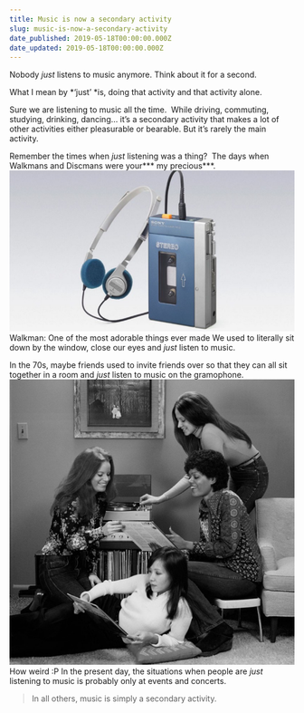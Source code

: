 ```yaml
---
title: Music is now a secondary activity
slug: music-is-now-a-secondary-activity
date_published: 2019-05-18T00:00:00.000Z
date_updated: 2019-05-18T00:00:00.000Z
---
```


Nobody *just* listens to music anymore.
Think about it for a second.

What I mean by *‘just’ *is, doing that activity and that activity alone.

Sure we are listening to music all the time. 
While driving, commuting, studying, drinking, dancing… it’s a secondary activity that makes a lot of other activities either pleasurable or bearable. But it’s rarely the main activity.

Remember the times when *just* listening was a thing? 
The days when Walkmans and Discmans were your*** my precious***.
![](/assets/images/Music-is-now-a-secondary-activity/1-7Di12R5PkI106c2LXM9zNg.jpeg)Walkman: One of the most adorable things ever made
We used to literally sit down by the window, close our eyes and *just* listen to music.

In the 70s, maybe friends used to invite friends over so that they can all sit together in a room and *just* listen to music on the gramophone.
![](/assets/images/Music-is-now-a-secondary-activity/1-Uk-iLz6EjccYNlGis9QE-A.png)How weird :P
In the present day, the situations when people are *just* listening to music is probably only at events and concerts.

> In all others, music is simply a secondary activity.
